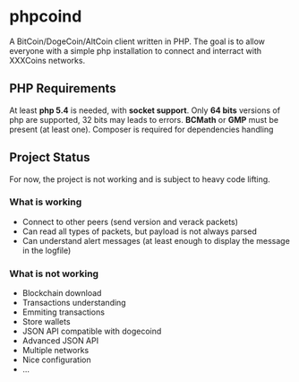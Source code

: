 # phpcoind

A BitCoin/DogeCoin/AltCoin client written in PHP. The goal is to allow everyone with a simple php installation to connect and interract
with XXXCoins networks.


## PHP Requirements

At least **php 5.4** is needed, with **socket support**. Only **64 bits** versions of php are supported, 32 bits may leads to errors.
**BCMath** or **GMP** must be present (at least one).
Composer is required for dependencies handling


## Project Status

For now, the project is not working and is subject to heavy code lifting.

### What is working

* Connect to other peers (send version and verack packets)
* Can read all types of packets, but payload is not always parsed
* Can understand alert messages (at least enough to display the message in the logfile)

### What is not working

* Blockchain download
* Transactions understanding
* Emmiting transactions
* Store wallets
* JSON API compatible with dogecoind
* Advanced JSON API
* Multiple networks
* Nice configuration
* ...
